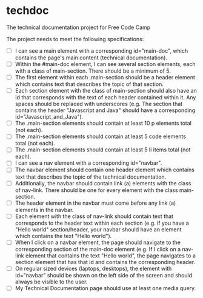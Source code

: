 # techdoc
The technical documentation project for Free Code Camp

The project needs to meet the following specifications:

* [ ] I can see a main element with a corresponding id="main-doc", which contains the page's main content (technical documentation).
* [ ] Within the #main-doc element, I can see several section elements, each with a class of main-section. There should be a minimum of 5.
* [ ] The first element within each .main-section should be a header element which contains text that describes the topic of that section.
* [ ] Each section element with the class of main-section should also have an id that corresponds with the text of each header contained within it. Any spaces should be replaced with underscores (e.g. The section that contains the header "Javascript and Java" should have a corresponding id="Javascript_and_Java").
* [ ] The .main-section elements should contain at least 10 p elements total (not each).
* [ ] The .main-section elements should contain at least 5 code elements total (not each).
* [ ] The .main-section elements should contain at least 5 li items total (not each).
* [ ] I can see a nav element with a corresponding id="navbar".
* [ ] The navbar element should contain one header element which contains text that describes the topic of the technical documentation.
* [ ] Additionally, the navbar should contain link (a) elements with the class of nav-link. There should be one for every element with the class main-section.
* [ ] The header element in the navbar must come before any link (a) elements in the navbar.
* [ ] Each element with the class of nav-link should contain text that corresponds to the header text within each section (e.g. if you have a "Hello world" section/header, your navbar should have an element which contains the text "Hello world").
* [ ] When I click on a navbar element, the page should navigate to the corresponding section of the main-doc element (e.g. If I click on a nav-link element that contains the text "Hello world", the page navigates to a section element that has that id and contains the corresponding header.
* [ ] On regular sized devices (laptops, desktops), the element with id="navbar" should be shown on the left side of the screen and should always be visible to the user.
* [ ] My Technical Documentation page should use at least one media query.